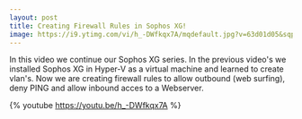 ```yaml
---
layout: post
title: Creating Firewall Rules in Sophos XG!
image: https://i9.ytimg.com/vi/h_-DWfkqx7A/mqdefault.jpg?v=63d01d05&sqp=CMzFq68G&rs=AOn4CLD8xuQbWMssBe4AgHVuaSgZrvf3eA
---
```


In this video we continue our Sophos XG series. In the previous video's we installed Sophos XG in Hyper-V as a virtual machine and learned to create vlan's.
Now we are creating firewall rules to allow outbound (web surfing), deny PING and allow inbound acces to a Webserver.

{% youtube https://youtu.be/h_-DWfkqx7A %}
